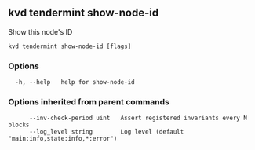 <!--
title: show-node-id
-->
## kvd tendermint show-node-id

Show this node's ID

```
kvd tendermint show-node-id [flags]
```

### Options

```
  -h, --help   help for show-node-id
```

### Options inherited from parent commands

```
      --inv-check-period uint   Assert registered invariants every N blocks
      --log_level string        Log level (default "main:info,state:info,*:error")
```

